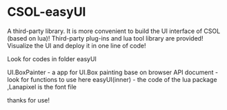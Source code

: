 # CSOL-easyUI
A third-party library. It is more convenient to build the UI interface of CSOL (based on lua)! Third-party plug-ins and lua tool library are provided! Visualize the UI and deploy it in one line of code!

Look for codes in folder easyUI

UI.BoxPainter - a app for UI.Box painting base on browser
API document - look for functions to use here
easyUI(inner) - the code of the lua package ,Lanapixel is the font file

thanks for use!
